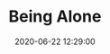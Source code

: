 ---
date: 2020-06-22 12:29:00
link:
  source: pocket
  source_url: https://getpocket.com
  text: Being Alone
  url: https://www.ankit.fyi/being-alone
source: pocket
syndicated:
- type: pocket
  url: https://www.ankit.fyi/being-alone
- type: mastodon
  url: https://mastodon.technology/users/roytang/statuses/104387642176893367
- type: twitter
  url: https://twitter.com/roytang/statuses/1275043411658067970/
title: Being Alone
---